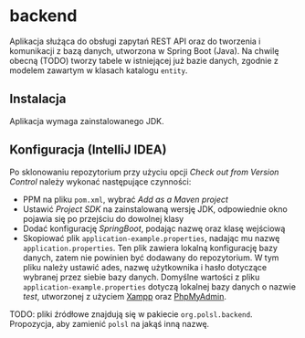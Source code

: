# backend

Aplikacja służąca do obsługi zapytań REST API oraz do tworzenia i komunikacji z bazą danych, utworzona w Spring Boot (Java). Na chwilę obecną (TODO) tworzy tabele w istniejącej już bazie danych, zgodnie z modelem zawartym w klasach katalogu `entity`.

## Instalacja

Aplikacja wymaga zainstalowanego JDK.

## Konfiguracja (IntelliJ IDEA)

Po sklonowaniu repozytorium przy użyciu opcji *Check out from Version Control* należy wykonać następujące czynności:
- PPM na pliku `pom.xml`, wybrać *Add as a Maven project*
- Ustawić *Project SDK* na zainstalowaną wersję JDK, odpowiednie okno pojawia się po przejściu do dowolnej klasy
- Dodać konfigurację *SpringBoot*, podając nazwę oraz klasę wejściową
- Skopiować plik `application-example.properties`, nadając mu nazwę `application.properties`. Ten plik zawiera lokalną konfigurację bazy danych, zatem nie powinien być dodawany do repozytorium. W tym pliku należy ustawić ades, nazwę użytkownika i hasło dotyczące wybranej przez siebie bazy danych. Domyślne wartości z pliku `application-example.properties` dotyczą lokalnej bazy danych o nazwie *test*, utworzonej z użyciem [Xampp](https://www.apachefriends.org/pl/index.html) oraz [PhpMyAdmin](https://www.phpmyadmin.net/).

TODO: pliki źródłowe znajdują się w pakiecie `org.polsl.backend`. Propozycja, aby zamienić `polsl` na jakąś inną nazwę.